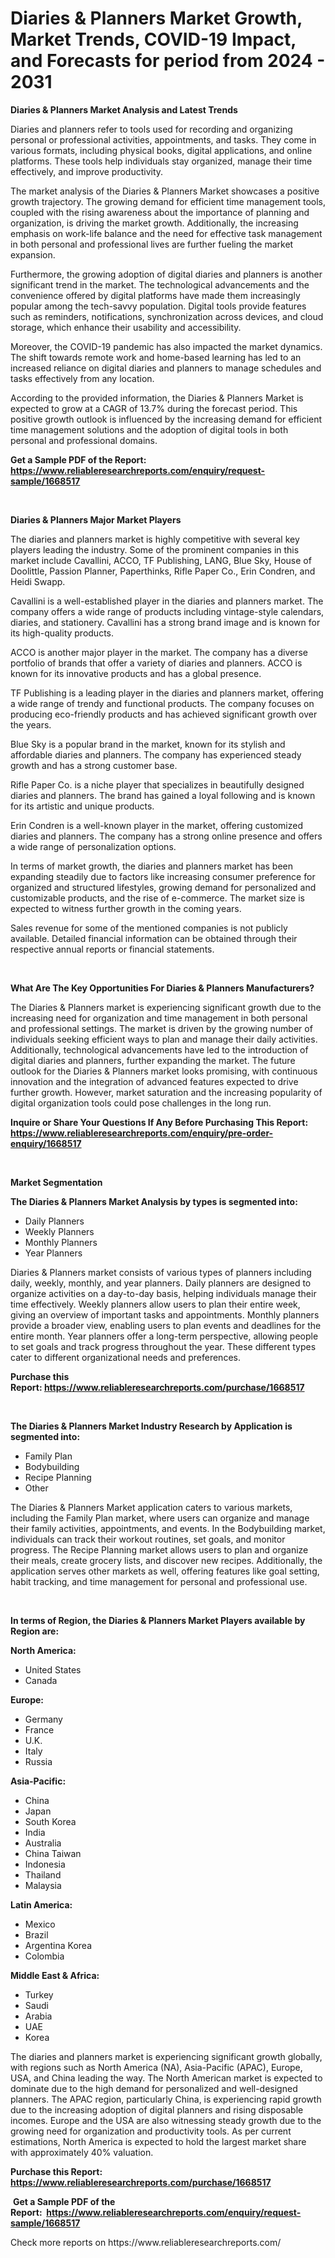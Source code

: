<p><h1>Diaries & Planners Market Growth, Market Trends, COVID-19 Impact, and Forecasts for period from 2024 - 2031</h1></p><p><strong>Diaries & Planners Market Analysis and Latest Trends</strong></p>
<p><p>Diaries and planners refer to tools used for recording and organizing personal or professional activities, appointments, and tasks. They come in various formats, including physical books, digital applications, and online platforms. These tools help individuals stay organized, manage their time effectively, and improve productivity.</p><p>The market analysis of the Diaries & Planners Market showcases a positive growth trajectory. The growing demand for efficient time management tools, coupled with the rising awareness about the importance of planning and organization, is driving the market growth. Additionally, the increasing emphasis on work-life balance and the need for effective task management in both personal and professional lives are further fueling the market expansion.</p><p>Furthermore, the growing adoption of digital diaries and planners is another significant trend in the market. The technological advancements and the convenience offered by digital platforms have made them increasingly popular among the tech-savvy population. Digital tools provide features such as reminders, notifications, synchronization across devices, and cloud storage, which enhance their usability and accessibility.</p><p>Moreover, the COVID-19 pandemic has also impacted the market dynamics. The shift towards remote work and home-based learning has led to an increased reliance on digital diaries and planners to manage schedules and tasks effectively from any location.</p><p>According to the provided information, the Diaries & Planners Market is expected to grow at a CAGR of 13.7% during the forecast period. This positive growth outlook is influenced by the increasing demand for efficient time management solutions and the adoption of digital tools in both personal and professional domains.</p></p>
<p><strong>Get a Sample PDF of the Report:&nbsp; <a href="https://www.reliableresearchreports.com/enquiry/request-sample/1668517">https://www.reliableresearchreports.com/enquiry/request-sample/1668517</a></strong></p>
<p>&nbsp;</p>
<p><strong>Diaries & Planners Major Market Players</strong></p>
<p><p>The diaries and planners market is highly competitive with several key players leading the industry. Some of the prominent companies in this market include Cavallini, ACCO, TF Publishing, LANG, Blue Sky, House of Doolittle, Passion Planner, Paperthinks, Rifle Paper Co., Erin Condren, and Heidi Swapp. </p><p>Cavallini is a well-established player in the diaries and planners market. The company offers a wide range of products including vintage-style calendars, diaries, and stationery. Cavallini has a strong brand image and is known for its high-quality products.</p><p>ACCO is another major player in the market. The company has a diverse portfolio of brands that offer a variety of diaries and planners. ACCO is known for its innovative products and has a global presence. </p><p>TF Publishing is a leading player in the diaries and planners market, offering a wide range of trendy and functional products. The company focuses on producing eco-friendly products and has achieved significant growth over the years.</p><p>Blue Sky is a popular brand in the market, known for its stylish and affordable diaries and planners. The company has experienced steady growth and has a strong customer base.</p><p>Rifle Paper Co. is a niche player that specializes in beautifully designed diaries and planners. The brand has gained a loyal following and is known for its artistic and unique products.</p><p>Erin Condren is a well-known player in the market, offering customized diaries and planners. The company has a strong online presence and offers a wide range of personalization options.</p><p>In terms of market growth, the diaries and planners market has been expanding steadily due to factors like increasing consumer preference for organized and structured lifestyles, growing demand for personalized and customizable products, and the rise of e-commerce. The market size is expected to witness further growth in the coming years.</p><p>Sales revenue for some of the mentioned companies is not publicly available. Detailed financial information can be obtained through their respective annual reports or financial statements.</p></p>
<p>&nbsp;</p>
<p><strong>What Are The Key Opportunities For Diaries & Planners Manufacturers?</strong></p>
<p><p>The Diaries & Planners market is experiencing significant growth due to the increasing need for organization and time management in both personal and professional settings. The market is driven by the growing number of individuals seeking efficient ways to plan and manage their daily activities. Additionally, technological advancements have led to the introduction of digital diaries and planners, further expanding the market. The future outlook for the Diaries & Planners market looks promising, with continuous innovation and the integration of advanced features expected to drive further growth. However, market saturation and the increasing popularity of digital organization tools could pose challenges in the long run.</p></p>
<p><strong>Inquire or Share Your Questions If Any Before Purchasing This Report: <a href="https://www.reliableresearchreports.com/enquiry/pre-order-enquiry/1668517">https://www.reliableresearchreports.com/enquiry/pre-order-enquiry/1668517</a></strong></p>
<p>&nbsp;</p>
<p><strong>Market Segmentation</strong></p>
<p><strong>The Diaries & Planners Market Analysis by types is segmented into:</strong></p>
<p><ul><li>Daily Planners</li><li>Weekly Planners</li><li>Monthly Planners</li><li>Year Planners</li></ul></p>
<p><p>Diaries & Planners market consists of various types of planners including daily, weekly, monthly, and year planners. Daily planners are designed to organize activities on a day-to-day basis, helping individuals manage their time effectively. Weekly planners allow users to plan their entire week, giving an overview of important tasks and appointments. Monthly planners provide a broader view, enabling users to plan events and deadlines for the entire month. Year planners offer a long-term perspective, allowing people to set goals and track progress throughout the year. These different types cater to different organizational needs and preferences.</p></p>
<p><strong>Purchase this Report:&nbsp;<a href="https://www.reliableresearchreports.com/purchase/1668517">https://www.reliableresearchreports.com/purchase/1668517</a></strong></p>
<p>&nbsp;</p>
<p><strong>The Diaries & Planners Market Industry Research by Application is segmented into:</strong></p>
<p><ul><li>Family Plan</li><li>Bodybuilding</li><li>Recipe Planning</li><li>Other</li></ul></p>
<p><p>The Diaries & Planners Market application caters to various markets, including the Family Plan market, where users can organize and manage their family activities, appointments, and events. In the Bodybuilding market, individuals can track their workout routines, set goals, and monitor progress. The Recipe Planning market allows users to plan and organize their meals, create grocery lists, and discover new recipes. Additionally, the application serves other markets as well, offering features like goal setting, habit tracking, and time management for personal and professional use.</p></p>
<p>&nbsp;</p>
<p><strong>In terms of Region, the Diaries & Planners Market Players available by Region are:</strong></p>
<p>
    <p> <strong> North America: </strong>
        <ul>
            <li>United States</li>
            <li>Canada</li>
        </ul>
        </p> 
    <p> <strong> Europe: </strong>
        <ul>
            <li>Germany</li>
            <li>France</li>
            <li>U.K.</li>
            <li>Italy</li>
            <li>Russia</li>
        </ul>
        </p> 
    <p> <strong> Asia-Pacific: </strong>
        <ul>
            <li>China</li>
            <li>Japan</li>
            <li>South Korea</li>
            <li>India</li>
            <li>Australia</li>
            <li>China Taiwan</li>
            <li>Indonesia</li>
            <li>Thailand</li>
            <li>Malaysia</li>
        </ul>
        </p> 
    <p> <strong> Latin America: </strong>
        <ul>
            <li>Mexico</li>
            <li>Brazil</li>
            <li>Argentina Korea</li>
            <li>Colombia</li>
        </ul>
        </p> 
    <p> <strong> Middle East & Africa: </strong>
        <ul>
            <li>Turkey</li>
            <li>Saudi</li>
            <li>Arabia</li>
            <li>UAE</li>
            <li>Korea</li>
        </ul>
    </p>
    </p>
<p><p>The diaries and planners market is experiencing significant growth globally, with regions such as North America (NA), Asia-Pacific (APAC), Europe, USA, and China leading the way. The North American market is expected to dominate due to the high demand for personalized and well-designed planners. The APAC region, particularly China, is experiencing rapid growth due to the increasing adoption of digital planners and rising disposable incomes. Europe and the USA are also witnessing steady growth due to the growing need for organization and productivity tools. As per current estimations, North America is expected to hold the largest market share with approximately 40% valuation.</p></p>
<p><strong>Purchase this Report: <a href="https://www.reliableresearchreports.com/purchase/1668517">https://www.reliableresearchreports.com/purchase/1668517</a></strong></p>
<p>&nbsp;<strong>Get a Sample PDF of the Report:&nbsp;&nbsp;<a href="https://www.reliableresearchreports.com/enquiry/request-sample/1668517">https://www.reliableresearchreports.com/enquiry/request-sample/1668517</a></strong></p>
<p><strong></strong></p>
<p>Check more reports on https://www.reliableresearchreports.com/</p>